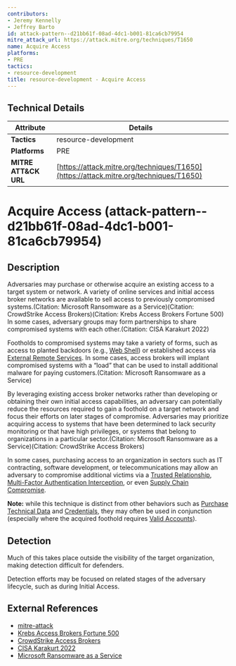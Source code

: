 ```yaml
---
contributors:
- Jeremy Kennelly
- Jeffrey Barto
id: attack-pattern--d21bb61f-08ad-4dc1-b001-81ca6cb79954
mitre_attack_url: https://attack.mitre.org/techniques/T1650
name: Acquire Access
platforms:
- PRE
tactics:
- resource-development
title: resource-development - Acquire Access
---
```


## Technical Details

| Attribute | Details |
|-----------|----------|
| **Tactics** | resource-development |
| **Platforms** | PRE |
| **MITRE ATT&CK URL** | [https://attack.mitre.org/techniques/T1650](https://attack.mitre.org/techniques/T1650) |

# Acquire Access (attack-pattern--d21bb61f-08ad-4dc1-b001-81ca6cb79954)

## Description
Adversaries may purchase or otherwise acquire an existing access to a target system or network. A variety of online services and initial access broker networks are available to sell access to previously compromised systems.(Citation: Microsoft Ransomware as a Service)(Citation: CrowdStrike Access Brokers)(Citation: Krebs Access Brokers Fortune 500) In some cases, adversary groups may form partnerships to share compromised systems with each other.(Citation: CISA Karakurt 2022)

Footholds to compromised systems may take a variety of forms, such as access to planted backdoors (e.g., [Web Shell](https://attack.mitre.org/techniques/T1505/003)) or established access via [External Remote Services](https://attack.mitre.org/techniques/T1133). In some cases, access brokers will implant compromised systems with a “load” that can be used to install additional malware for paying customers.(Citation: Microsoft Ransomware as a Service)

By leveraging existing access broker networks rather than developing or obtaining their own initial access capabilities, an adversary can potentially reduce the resources required to gain a foothold on a target network and focus their efforts on later stages of compromise. Adversaries may prioritize acquiring access to systems that have been determined to lack security monitoring or that have high privileges, or systems that belong to organizations in a particular sector.(Citation: Microsoft Ransomware as a Service)(Citation: CrowdStrike Access Brokers)

In some cases, purchasing access to an organization in sectors such as IT contracting, software development, or telecommunications may allow an adversary to compromise additional victims via a [Trusted Relationship](https://attack.mitre.org/techniques/T1199), [Multi-Factor Authentication Interception](https://attack.mitre.org/techniques/T1111), or even [Supply Chain Compromise](https://attack.mitre.org/techniques/T1195).

**Note:** while this technique is distinct from other behaviors such as [Purchase Technical Data](https://attack.mitre.org/techniques/T1597/002) and [Credentials](https://attack.mitre.org/techniques/T1589/001), they may often be used in conjunction (especially where the acquired foothold requires [Valid Accounts](https://attack.mitre.org/techniques/T1078)).

## Detection
Much of this takes place outside the visibility of the target organization, making detection difficult for defenders. 

Detection efforts may be focused on related stages of the adversary lifecycle, such as during Initial Access. 

## External References
- [mitre-attack](https://attack.mitre.org/techniques/T1650)
- [Krebs Access Brokers Fortune 500](https://krebsonsecurity.com/2012/10/service-sells-access-to-fortune-500-firms/)
- [CrowdStrike Access Brokers](https://www.crowdstrike.com/blog/access-brokers-targets-and-worth/)
- [CISA Karakurt 2022](https://www.cisa.gov/news-events/cybersecurity-advisories/aa22-152a)
- [Microsoft Ransomware as a Service](https://www.microsoft.com/en-us/security/blog/2022/05/09/ransomware-as-a-service-understanding-the-cybercrime-gig-economy-and-how-to-protect-yourself/)
